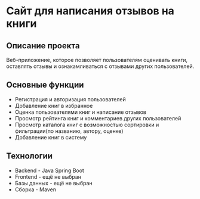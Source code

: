 # Cайт для написания отзывов на книги

## Описание проекта

Веб-приложение, которое позволяет пользователям оценивать книги, оставлять отзывы и ознакамливаться с отзывами других пользователей.

## Основные функции
- Регистрация и авторизация пользователей
- Добавление книг в избранное
- Оценка пользователями книг и написание отзывов
- Просмотр рейтинга книг и комментариев других пользователей
- Просмотр каталога книг с возможностью сортировки и фильтрации(по названию, автору, оценке)
- Добавление книг в систему

## Технологии

* Backend - Java Spring Boot 
* Frontend - ещё не выбран
* Базы данных - ещё не выбран
* Сборка - Maven